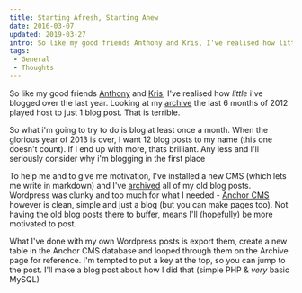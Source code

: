 ```yaml
---
title: Starting Afresh, Starting Anew
date: 2016-03-07
updated: 2019-03-27
intro: So like my good friends Anthony and Kris, I've realised how little i've blogged over the last year. Looking at my archive the last 6 months of 2012 played host to just 1 ...
tags:
 - General
 - Thoughts
---
```


<p>So like my good friends <a href="http://mrqwest.co.uk/blog/230/blog-post-amnesty">Anthony</a> and <a href="http://simianstudios.com/blog/post/blog-post-amnesty">Kris</a>, I've realised how <em>little</em> i've blogged over the last year. Looking at my <a href="https://www.mikestreety.co.uk/blog/wordpress-pulling-an-archive">archive</a> the last 6 months of 2012 played host to just 1 blog post. That is terrible.</p>
<p>So what i'm going to try to do is blog at least once a month. When the glorious year of 2013 is over, I want 12 blog posts to my name (this one doesn't count). If I end up with more, thats brilliant. Any less and I'll seriously consider why i'm blogging in the first place</p>
<p>To help me and to give me motivation, I've installed a new CMS (which lets me write in markdown) and I've <a href="https://www.mikestreety.co.uk/blog/wordpress-pulling-an-archive">archived</a> all of my old blog posts. Wordpress was clunky and too much for what I needed - <a href="http://anchorcms.com/">Anchor CMS</a> however is clean, simple and just a blog (but you can make pages too). Not having the old blog posts there to buffer, means I'll (hopefully) be more motivated to post.</p>
<p>What I've done with my own Wordpress posts is export them, create a new table in the Anchor CMS database and looped through them on the Archive page for reference. I'm tempted to put a key at the top, so you can jump to the post. I'll make a blog post about how I did that (simple PHP & <em>very</em> basic MySQL)</p>